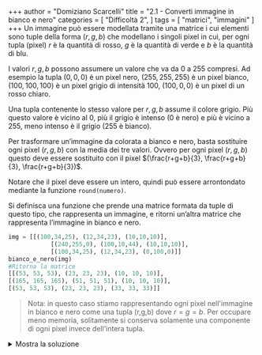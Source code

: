 +++
author = "Domiziano Scarcelli"
title = "2.1 - Converti immagine in bianco e nero"
categories = [
    "Difficoltà 2",
]
tags = [
    "matrici",
    "immagini"
]
+++
Un immagine può essere modellata tramite una matrice i cui elementi sono tuple della forma $(r,g,b)$ che modellano i singoli pixel in cui, per ogni tupla (pixel) $r$ è la quantità di rosso, $g$ è la quantità di verde e $b$ è la quantità di blu. 

I valori $r,g,b$ possono assumere un valore che va da 0 a 255 compresi. Ad esempio la tupla $(0,0,0)$ è un pixel nero, $(255,255,255)$ è un pixel bianco, $(100,100,100)$ è un pixel grigio di intensità 100, $(100,0,0)$ è un pixel di un rosso chiaro.

Una tupla contenente lo stesso valore per $r,g,b$ assume il colore grigio. Più questo valore è vicino al 0, più il grigio è intenso (0 è nero) e più è vicino a 255, meno intenso è il grigio (255 è bianco).

Per trasformare un’immagine da colorata a bianco e nero, basta sostituire ogni pixel $(r,g,b)$ con la media dei tre valori. Ovvero per ogni pixel $(r,g,b)$ questo deve essere sostituito con il pixel $(\frac{r+g+b}{3}, \frac{r+g+b}{3}, \frac{r+g+b}{3})$.

Notare che il pixel deve essere un intero, quindi può essere arrontondato mediante la funzione `round(numero)`.

Si definisca una funzione che prende una matrice formata da tuple di questo tipo, che rappresenta un immagine, e ritorni un’altra matrice che rappresenta l’immagine in bianco e nero.

```python
img = [[(100,34,25), (12,34,23), (10,10,10)],
			[(240,255,0), (100,10,44), (10,10,10)],
			[(100,34,25), (12,34,23), (0,100,0)]]
bianco_e_nero(img)
#Ritorna la matrice
[[(53, 53, 53), (23, 23, 23), (10, 10, 10)], 
[(165, 165, 165), (51, 51, 51), (10, 10, 10)], 
[(53, 53, 53), (23, 23, 23), (33, 33, 33)]]
```

>Nota: in questo caso stiamo rappresentando ogni pixel nell'immagine in bianco e nero come una tupla (r,g,b) dove $r=g=b$. Per occupare meno memoria, solitamente si conserva solamente una componente di ogni pixel invece dell'intera tupla.

<details>
<summary>Mostra la soluzione</summary>

```python
def bianco_e_nero(img):
    risultato = []
    for riga in img:
        nuova_riga = []
        for elem in riga:
            r,g,b = elem
            media = round((r+g+b)/3)
            pixel_grigio = (media, media, media)
            nuova_riga.append(pixel_grigio)
        risultato.append(nuova_riga)
    return risultato
```

</details>
